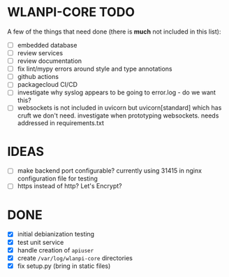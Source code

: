 # WLANPI-CORE TODO

A few of the things that need done (there is __much__ not included in this list):

- [ ] embedded database
- [ ] review services
- [ ] review documentation
- [ ] fix lint/mypy errors around style and type annotations
- [ ] github actions
- [ ] packagecloud CI/CD
- [ ] investigate why syslog appears to be going to error.log - do we want this?
- [ ] websockets is not included in uvicorn but uvicorn[standard] which has cruft we don't need. investigate when prototyping websockets. needs addressed in requirements.txt

# IDEAS

- [ ] make backend port configurable? currently using 31415 in nginx configuration file for testing
- [ ] https instead of http? Let's Encrypt?

# DONE

- [X] initial debianization testing
- [X] test unit service 
- [X] handle creation of `apiuser`
- [X] create `/var/log/wlanpi-core` directories
- [X] fix setup.py (bring in static files)